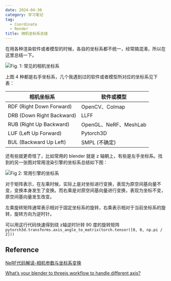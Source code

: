 ```yaml
---
date: 2024-04-30
category: 学习笔记
tag:
  - Coordinate
  - Render
title: 相机坐标系总结
---
```


在用各种渲染软件或者模型的时候，各自的坐标系都不统一，经常搞混淆，所以在这里总结一下。

![Fig. 1: 常见的相机坐标系](https://rocyan.oss-cn-hangzhou.aliyuncs.com/blog/202406261203428.png)

上图 4 种都是右手坐标系，几个我遇到过的软件或者模型所对应的坐标系见下表：

| 相机坐标系                | 软件或模型            |
| ------------------------- | --------------------- |
| RDF (Right Down Forward)  | OpenCV、Colmap        |
| DRB (Down Right Backward) | LLFF                  |
| RUB (Right Up Backward)   | OpenGL、NeRF、MeshLab |
| LUF (Left Up Forward)     | Pytorch3D             |
| BUL (Backward Up Left)    | SMPL (不确定)         |

还有些就更奇怪了，比如常用的 blender 就是 z 轴朝上，有些是左手坐标系。找到的另一张图对常用渲染引擎的坐标系总结如下图：

![Fig 2: 常用引擎的坐标系](https://rocyan.oss-cn-hangzhou.aliyuncs.com/blog/202406261203613.jpeg)

对于矩阵表示，在左乘时候，实际上是对坐标进行变换，表现为原空间基向量不变，变换本身发生了变换。而右乘是对原空间基向量进行变换，表现为坐标不变，原空间基向量发生改变。

左乘旋转矩阵通常表示相对于固定坐标系的旋转，‌右乘表示相对于当前坐标系的旋转，旋转方向为逆时针。

可以用这行代码快速得到绕 z轴逆时针转 90 度的旋转矩阵`pytorch3d.transforms.axis_angle_to_matrix(torch.tensor([0, 0, np.pi / 2]))`

## Reference

[NeRF代码解读-相机参数与坐标系变换](https://zhuanlan.zhihu.com/p/593204605)

[What’s your blender to threejs workflow to handle different axis?](https://discourse.threejs.org/t/whats-your-blender-to-threejs-workflow-to-handle-different-axis/33408)